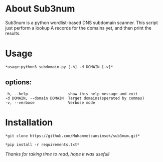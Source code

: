 # About Sub3num

Sub3num is a python wordlist-based DNS subdomain scanner.
This script just perform a lookup A records for the domains yet,
and then print the results.

# Usage
```
*usage:python3 subdomain.py [-h] -d DOMAIN [-v]*
```


## options:
```
-h, --help                  show this help message and exit
-d DOMAIN, --domain DOMAIN  Target domains(sperated by commas)
-v, --verbose               Verbose mode
```

# Installation
```
*git clone https://github.com/Muhammetcansimsek/sub3num.git*
````
```
*pip install -r requirements.txt*
````

*Thanks for taking time to read, hope it was usefull*

